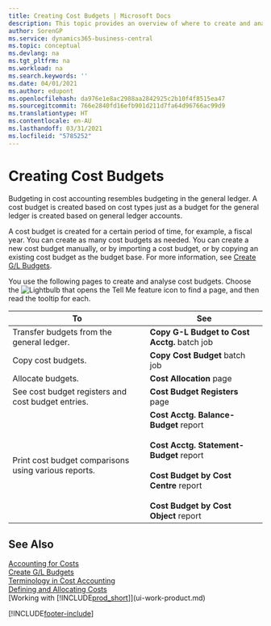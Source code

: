 ```yaml
---
title: Creating Cost Budgets | Microsoft Docs
description: This topic provides an overview of where to create and analyse cost budgets.
author: SorenGP
ms.service: dynamics365-business-central
ms.topic: conceptual
ms.devlang: na
ms.tgt_pltfrm: na
ms.workload: na
ms.search.keywords: ''
ms.date: 04/01/2021
ms.author: edupont
ms.openlocfilehash: da976e1e8ac2988aa2842925c2b10f4f8515ea47
ms.sourcegitcommit: 766e2840fd16efb901d211d7fa64d96766ac99d9
ms.translationtype: HT
ms.contentlocale: en-AU
ms.lasthandoff: 03/31/2021
ms.locfileid: "5785252"
---
```

# <a name="creating-cost-budgets"></a>Creating Cost Budgets
Budgeting in cost accounting resembles budgeting in the general ledger. A cost budget is created based on cost types just as a budget for the general ledger is created based on general ledger accounts.  

A cost budget is created for a certain period of time, for example, a fiscal year. You can create as many cost budgets as needed. You can create a new cost budget manually, or by importing a cost budget, or by copying an existing cost budget as the budget base. For more information, see [Create G/L Budgets](finance-how-create-budgets.md).

You use the following pages to create and analyse cost budgets. Choose the ![Lightbulb that opens the Tell Me feature](media/ui-search/search_small.png "Tell me what you want to do") icon to find a page, and then read the tooltip for each.

|To|See|  
|--------|---------|  
|Transfer budgets from the general ledger.|**Copy G-L Budget to Cost Acctg.** batch job|  
|Copy cost budgets.|**Copy Cost Budget** batch job|  
|Allocate budgets.|**Cost Allocation** page|  
|See cost budget registers and cost budget entries.|**Cost Budget Registers** page|  
|Print cost budget comparisons using various reports.|**Cost Acctg. Balance-Budget** report<br /><br /> **Cost Acctg. Statement-Budget** report<br /><br /> **Cost Budget by Cost Centre** report<br /><br /> **Cost Budget by Cost Object** report|  

## <a name="see-also"></a>See Also  
[Accounting for Costs](finance-manage-cost-accounting.md)  
[Create G/L Budgets](finance-how-create-budgets.md)  
[Terminology in Cost Accounting](finance-terminology-in-cost-accounting.md)   
[Defining and Allocating Costs](finance-define-and-allocate-costs.md)  
[Working with [!INCLUDE[prod_short](includes/prod_short.md)]](ui-work-product.md)


[!INCLUDE[footer-include](includes/footer-banner.md)]